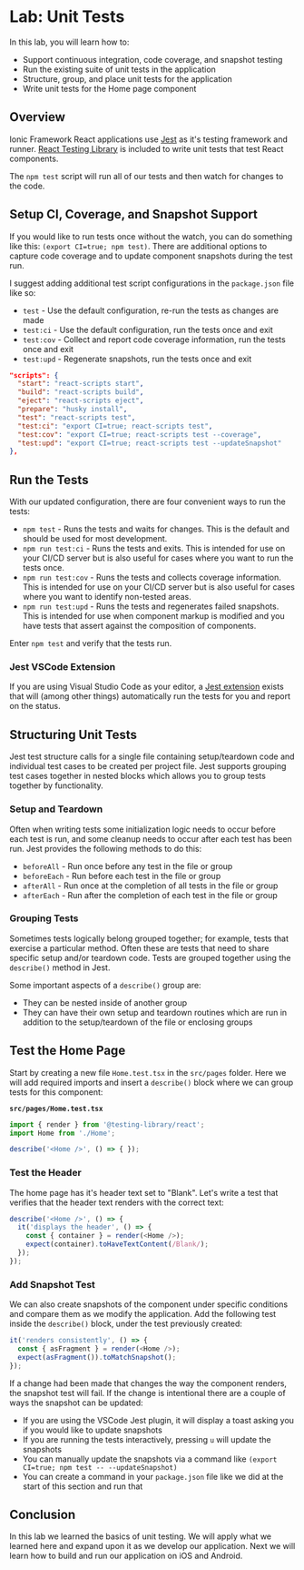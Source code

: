 # Lab: Unit Tests

In this lab, you will learn how to:

- Support continuous integration, code coverage, and snapshot testing
- Run the existing suite of unit tests in the application
- Structure, group, and place unit tests for the application
- Write unit tests for the Home page component

## Overview

Ionic Framework React applications use [Jest](https://jestjs.io) as it's testing framework and runner. <a href="https://testing-library.com/docs/react-testing-library/intro" target="_blank"> React Testing Library</a> is included to write unit tests that test React components.

The `npm test` script will run all of our tests and then watch for changes to the code.

## Setup CI, Coverage, and Snapshot Support

If you would like to run tests once without the watch, you can do something like this: `(export CI=true; npm test)`. There are additional options to capture code coverage and to update component snapshots during the test run.

I suggest adding additional test script configurations in the `package.json` file like so:

- `test` - Use the default configuration, re-run the tests as changes are made
- `test:ci` - Use the default configuration, run the tests once and exit
- `test:cov` - Collect and report code coverage information, run the tests once and exit
- `test:upd` - Regenerate snapshots, run the tests once and exit

```json
"scripts": {
  "start": "react-scripts start",
  "build": "react-scripts build",
  "eject": "react-scripts eject",
  "prepare": "husky install",
  "test": "react-scripts test",
  "test:ci": "export CI=true; react-scripts test",
  "test:cov": "export CI=true; react-scripts test --coverage",
  "test:upd": "export CI=true; react-scripts test --updateSnapshot"
},
```

## Run the Tests

With our updated configuration, there are four convenient ways to run the tests:

- `npm test` - Runs the tests and waits for changes. This is the default and should be used for most development.
- `npm run test:ci` - Runs the tests and exits. This is intended for use on your CI/CD server but is also useful for cases where you want to run the tests once.
- `npm run test:cov` - Runs the tests and collects coverage information. This is intended for use on your CI/CD server but is also useful for cases where you want to identify non-tested areas.
- `npm run test:upd` - Runs the tests and regenerates failed snapshots. This is intended for use when component markup is modified and you have tests that assert against the composition of components.

Enter `npm test` and verify that the tests run.

### Jest VSCode Extension

If you are using Visual Studio Code as your editor, a [Jest extension](https://github.com/jest-community/vscode-jest) exists that will (among other things) automatically run the tests for you and report on the status.

## Structuring Unit Tests

Jest test structure calls for a single file containing setup/teardown code and individual test cases to be created per project file. Jest supports grouping test cases together in nested blocks which allows you to group tests together by functionality.

### Setup and Teardown

Often when writing tests some initialization logic needs to occur before each test is run, and some cleanup needs to occur after each test has been run. Jest provides the following methods to do this:

- `beforeAll` - Run once before any test in the file or group
- `beforeEach` - Run before each test in the file or group
- `afterAll` - Run once at the completion of all tests in the file or group
- `afterEach` - Run after the completion of each test in the file or group

### Grouping Tests

Sometimes tests logically belong grouped together; for example, tests that exercise a particular method. Often these are tests that need to share specific setup and/or teardown code. Tests are grouped together using the `describe()` method in Jest.

Some important aspects of a `describe()` group are:

- They can be nested inside of another group
- They can have their own setup and teardown routines which are run in addition to the setup/teardown of the file or enclosing groups

## Test the Home Page

Start by creating a new file `Home.test.tsx` in the `src/pages` folder. Here we will add required imports and insert a `describe()` block where we can group tests for this component:

**`src/pages/Home.test.tsx`**

```Typescript
import { render } from '@testing-library/react';
import Home from './Home';

describe('<Home />', () => { });
```

### Test the Header

The home page has it's header text set to "Blank". Let's write a test that verifies that the header text renders with the correct text:

```Typescript
describe('<Home />', () => {
  it('displays the header', () => {
    const { container } = render(<Home />);
    expect(container).toHaveTextContent(/Blank/);
  });
});
```

### Add Snapshot Test

We can also create snapshots of the component under specific conditions and compare them as we modify the application. Add the following test inside the `describe()` block, under the test previously created:

```TypeScript
it('renders consistently', () => {
  const { asFragment } = render(<Home />);
  expect(asFragment()).toMatchSnapshot();
});
```

If a change had been made that changes the way the component renders, the snapshot test will fail. If the change is intentional there are a couple of ways the snapshot can be updated:

- If you are using the VSCode Jest plugin, it will display a toast asking you if you would like to update snapshots
- If you are running the tests interactively, pressing `u` will update the snapshots
- You can manually update the snapshots via a command like `(export CI=true; npm test -- --updateSnapshot)`
- You can create a command in your `package.json` file like we did at the start of this section and run that

## Conclusion

In this lab we learned the basics of unit testing. We will apply what we learned here and expand upon it as we develop our application. Next we will learn how to build and run our application on iOS and Android.
